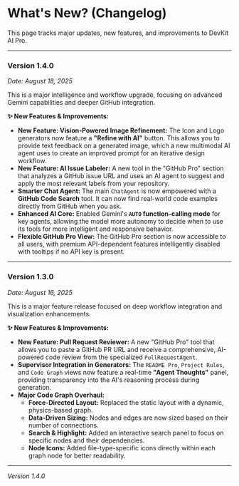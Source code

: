 
# What's New? (Changelog)

This page tracks major updates, new features, and improvements to DevKit AI Pro.

---

### **Version 1.4.0**
*Date: August 18, 2025*

This is a major intelligence and workflow upgrade, focusing on advanced Gemini capabilities and deeper GitHub integration.

**✨ New Features & Improvements:**
-   **New Feature: Vision-Powered Image Refinement:** The Icon and Logo generators now feature a **"Refine with AI"** button. This allows you to provide text feedback on a generated image, which a new multimodal AI agent uses to create an improved prompt for an iterative design workflow.
-   **New Feature: AI Issue Labeler:** A new tool in the "GitHub Pro" section that analyzes a GitHub issue URL and uses an AI agent to suggest and apply the most relevant labels from your repository.
-   **Smarter Chat Agent:** The main `ChatAgent` is now empowered with a **GitHub Code Search** tool. It can now find real-world code examples directly from GitHub when you ask.
-   **Enhanced AI Core:** Enabled Gemini's **`AUTO` function-calling mode** for key agents, allowing the model more autonomy to decide when to use its tools for more intelligent and responsive behavior.
-   **Flexible GitHub Pro View:** The GitHub Pro section is now accessible to all users, with premium API-dependent features intelligently disabled with tooltips if no API key is present.

---

### **Version 1.3.0**
*Date: August 16, 2025*

This is a major feature release focused on deep workflow integration and visualization enhancements.

**✨ New Features & Improvements:**
-   **New Feature: Pull Request Reviewer:** A new "GitHub Pro" tool that allows you to paste a GitHub PR URL and receive a comprehensive, AI-powered code review from the specialized `PullRequestAgent`.
-   **Supervisor Integration in Generators:** The `README Pro`, `Project Rules`, and `Code Graph` views now feature a real-time **"Agent Thoughts"** panel, providing transparency into the AI's reasoning process during generation.
-   **Major Code Graph Overhaul:**
    -   **Force-Directed Layout:** Replaced the static layout with a dynamic, physics-based graph.
    -   **Data-Driven Sizing:** Nodes and edges are now sized based on their number of connections.
    -   **Search & Highlight:** Added an interactive search panel to focus on specific nodes and their dependencies.
    -   **Node Icons:** Added file-type-specific icons directly within each graph node for better readability.

---
*Version 1.4.0*
